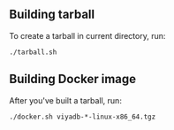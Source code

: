
## Building tarball

To create a tarball in current directory, run:

    ./tarball.sh

## Building Docker image

After you've built a tarball, run:

    ./docker.sh viyadb-*-linux-x86_64.tgz

